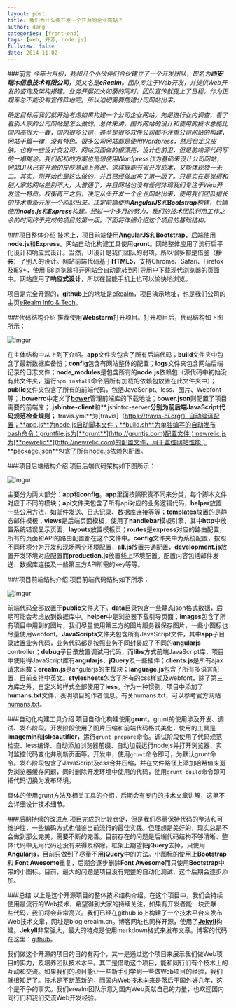 ```yaml
---
layout: post
title: 我们为什么要开发一个开源的企业网站？
author: dang
categories: [front-end]
tags: [web, 开源, node.js]
fullview: false
date: 2014-11-02
---
```


###前言
*今年七月份，我和几个小伙伴们合伙建立了一个开发团队，取名为**西安瑞木信息技术有限公司**，英文名是**eRealm**。团队专注于Web开发，并提供Web开发的咨询及架构搭建。业务开展如火如荼的同时，团队宣传就提上了日程，作为正规军总不能没有宣传阵地吧。所以迫切需要搭建公司网站出来。*

*确定目标后我们就开始考虑如果构建一个公司企业网站。先是进行业内调查，看了看别人家的公司网站是怎么做的。总体来讲，国外网站的设计和使用的技术总能比国内高很大一截，国内很多公司，甚至是很多软件公司都不注重公司网站的构建，网站千篇一律，没有特色。很多公司网站都是使用Wordpress，然后自定义皮肤。也有一些设计类公司，网站页面做的很漂亮，设计也前卫，但是前端源代码写的一塌糊涂。我们起初的方案也是想使用Wordpress作为基础来设计公司网站，网站UI从已有开源的皮肤基础上修改。这样既能节省开发成本，又能体现独一无二。其实，刚开始也是这么做的，并且已经做出来了第一版了。只是实在是觉得和别人家的网站差别不大，太普通了，并且网站也没有任何体现我们专注于Web开发这一特质。权衡再三之后，决定从头开发一个企业网站出来，使用我们团队擅长的技术重新开发一个网站出来。决定前端使用**AngularJS**和**Bootstrap**构建，后端使用**node.js**和**Express**构建。经过一个多月的努力，我们的技术团队利用工作之余的时间终于完成的项目的第一版。下面将详细介绍这个项目的基础结构。*

<!-- more -->
###项目整体介绍
技术上，项目前端使用**AngularJS**和**Bootstrap**，后端使用**node.js**和**Express**。网站自动化构建工具使用**grunt**。网站整体应用了流行扁平化设计和响应式设计。当然，UI设计是我们团队的弱项，所以很多都是借鉴（~~抄袭~~）了别人的设计。网站前端代码基于**HTML5**，支持Chrome、Safari、Firefox及IE9+，使用IE8浏览器打开网站会自动跳转到引导用户下载现代浏览器的页面中。网站应用了**响应式设计**，所以在智能手机上也可以愉快地浏览。

项目是完全开源的，**github**上的地址是[eRealm](https://github.com/erealm/HomeSite)，项目演示地址，也是我们公司的主页[eRealm Info & Tech](http://www.erealm.cn)。

###代码结构介绍
推荐使用**Webstorm**打开项目。打开项目后，代码结构如下图所示：

![Imgur](http://i.imgur.com/SjV97nF.png)

在主体结构中从上到下介绍。**app**文件夹包含了所有后端代码；**build**文件夹中包含了最新数据库备份；**config**包含有网站整体的配置；**logs**文件夹包含网站后端记录的日志文件；**node_modules**是包含所有的**node.js**依赖包（源代码中初始没有此文件夹，运行`npm install`命令后所有加载的依赖包放置在此文件夹中）；**public**文件夹包含了所有的前端代码，包括JavaScript、less、图片、Webfont等；**.bowerrc**中定义了[**bower**](http://bower.io/)管理前端库的下载地址；**bower.json**则配置了项目需要的前端库；**.jshintre-client**和**.jshintrc-server**分别为前后端JavaScript代码规范检查规则；**.travis.yml**为[travis]（https://travis-ci.org/）自动编译配置；**app.js**为node.js启动脚本文件；**build.sh**为单独编写的自动发布bash命令；gruntfile.js为[**grunt**](http://gruntjs.com)配置文件；newrelic.js为[**newrelic**](http://newrelic.com)的配置文件，用于监控网站性能；**package.json**包含了所有node.js依赖包配置。

###项目后端结构介绍
项目后端代码架构如下图所示：

![Imgur](http://i.imgur.com/PMMGvUy.png)

主要分为两大部分：**app**和**config**。**app**里面按照职责不同来分类，每个脚本文件对应于不同的模块；**api**文件夹包含了所有api对应的业务逻辑代码，**helper**放置一些公用方法，如邮件发送、日志记录、数据库连接等等；**templates**放置的是静态邮件模板；**views**是后端页面模板，使用了**handlebar**模板引擎，其中**http**中放置系统错误显示页面，**layouts**放置模板页；**routes**是**express**对应的路由配置，所有的页面和API的路由配置都在这个文件中。**config**文件夹中为系统配置，按照不同环境分为开发和现场两个环境配置，**all.js**放置共通配置，**development.js**放置开发环境对应配置而**production.js**放置线上环境配置。配置内容包括邮件发送、数据库连接及一些第三方API所需的key等等。

###项目前端结构介绍
项目前端代码结构如下所示：

![Imgur](http://i.imgur.com/4WEeYLg.png)

前端代码全部放置于**public**文件夹下。**data**目录包含一些静态json格式数据，后期可能会考虑放到数据库中。**helper**中是浏览器下载引导页面；**images**包含了所有项目中用到的图片，我们尽量使用第三方的图片服务器保存图片，一些小图标也尽量使用webfont。**JavaScripts**文件夹包含所有JavaScript文件，其中**app**子目录放置业务代码，业务代码都是按照业务不同封装成了不同的**angularjs** controller；**debug**子目录放置调试用代码，而**libs**方式前端JavaScript库，项目中使用得JavaScript库有**angularjs**、**jQuery**及一些插件；**clients.js**是所有ajax请求函数；**erealm.js**是angularjs的主模块；**language.js**包含了所有多语言配置，目前支持中英文。**stylesheets**包含了所有的css样式及webfont，除了第三方库之外，自定义的样式全部使用了**less**。作为一种惯例，项目中添加了**humans.txt**文件，表明项目的作者信息。有关humans.txt，可以参考官方网站[humans.txt](http://humanstxt.org)。

###自动化构建工具介绍
项目自动化构建使用**grunt**。grunt的使用涉及开发、调试、发布阶段。开发阶段使用了图片压缩和前端代码格式美化，使用的工具是**imagemin**和**jsbeautifier**，运行`grunt prepare`命令。调试阶段使用了代码规范检查、less编译、自动添加浏览器前缀、自动加载运行nodejs并打开浏览器、实时监控代码变化并刷新页面等。开发中，使用`grunt`命令即可，为默认grunt命令。发布阶段包含了JavaScript及css合并压缩，并在文件路径上添加哈希值来避免浏览器缓存问题，同时删除开发环境中使用的代码，使用`grunt build`命令即可把代码切换为发布环境。

具体的使用grunt方法及相关工具的介绍，后期会有专门的技术文章讲解，这里不会详细设计技术细节。

###后期持续的改进点
项目完成的比较仓促，但是我们尽量保持代码的整洁和可维护性，一些编码方式也借鉴当前流行的最佳实践。但理想是美好的，现实总是不会做到那么完美，需要不断的完善。目前存在的问题是后端代码结构不够清晰、整体代码中无用代码还没有来得及移除。框架上期望把**jQuery**去掉，只使用**Angularjs**，目前只做到了尽量不用**jQuery**中的方法。小图标的使用上**Bootstrap**和
**Font Awesome**重复，后期会逐步删除**Font Awesome**而只使用**Bootstrap**中带的小图标。目前，最大的问题是项目没有完整的自动化测试，这个后期会逐步添加。

###总结
以上是这个开源项目的整体技术结构介绍。在这个项目中，我们会持续使用最流行的Web技术，希望得到大家的持续关注，如果有开发者能一块贡献一些代码，我们将会非常高兴。我们已经在github.io上构建了一个技术平台来发布Web技术文章，网址是blog.erealm.cn。博客网址也同样开源，使用了[**Jekyll**](http://jekyllrb.com/)构建。**Jekyll**非常强大，最大的特点是使用markdown格式来发布文章。博客的代码在这里：[github](https://github.com/erealm/erealm.github.io)。

我们做这个开源的项目的目的有两个，其一是通过这个项目来展示我们做Web项目的实力，及培养团队技术水平。其二是借助这个项目，能和同行们有个技术上的互动和交流。如果我们的项目能让一些新手们学到一些做Web项目的经验，我们就很知足了。技术是不断革新的，而国内Web技术向来是落后于国外好几年，这个是不争的事实。我们erealm团队乐意为国内Web贡献自己的力量，也欢迎国内同行们和我们交流Web开发经验。